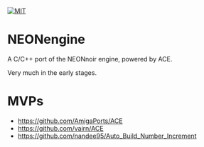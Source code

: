 [![MIT][license-shield]][license-text]

# NEONengine
A C/C++ port of the NEONnoir engine, powered by ACE.

Very much in the early stages.

# MVPs

- https://github.com/AmigaPorts/ACE
- https://github.com/vairn/ACE
- https://github.com/nandee95/Auto_Build_Number_Increment

[license-text]: https://opensource.org/license/mit/
[license-shield]: https://img.shields.io/badge/license-MIT-brightgreen
